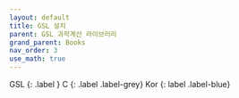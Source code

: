 ```yaml
---
layout: default
title: GSL 설치
parent: GSL 과학계산 라이브러리
grand_parent: Books
nav_order: 3
use_math: true
---
```


GSL
{: .label }
C
{: .label .label-grey}
Kor
{: label .label-blue}